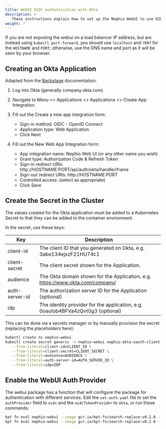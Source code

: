 ```yaml
---
title: WebUI OIDC authentication with Okta
description: >
   These instructions explain how to set up the Nephio WebUI to use OIDC with Okta for authentication.
weight: 7
---
```


If you are not exposing the webui on a load balancer IP address, but are instead using `kubectl port-forward`, you
should use `localhost` and `7007` for the `HOSTNAME` and `PORT`; otherwise, use the DNS name and port as it will be seen
by your browser.

## Creating an Okta Application

Adapted from the [Backstage](https://backstage.io/docs/auth/okta/provider#create-an-application-on-okta)
documentation:

1. Log into Okta (generally company.okta.com)
2. Navigate to Menu >> Applications >> Applications >> Create App Integration
3. Fill out the Create a new app integration form:

   - Sign-in method: OIDC - OpenID Connect
   - Application type: Web Application
   - Click Next

4. Fill out the New Web App Integration form:

   - App integration name: Nephio Web UI (or any other name you wish)
   - Grant type: Authorization Code & Refresh Token
   - Sign-in redirect URIs: http://HOSTNAME:PORT/api/auth/okta/handler/frame
   - Sign-out redirect URIs: http://HOSTNAME:PORT
   - Controlled access: (select as appropriate)
   - Click Save

## Create the Secret in the Cluster

The values created for the Okta application must be added to a Kubernetes Secret to that they can be added to the
container environment.

In the secret, use these keys:

| Key            | Description                                                 |
| -------------- | ----------------------------------------------------------- |
| client-id      | The client ID that you generated on Okta, e.g. 3abe134ejxzF21HU74c1 |
| client-secret  | The client secret shown for the Application.                |
| audience       | The Okta domain shown for the Application, e.g. https://www.okta.com/company/ |
| auth-server-id | The authorization server ID for the Application (optional)  |
| idp            | The identity provider for the application, e.g. 0oaulob4BFVa4zQvt0g3 (optional) |

This can be done via a secrets manager or by manually provision the secret (replacing the placeholders here):

```bash
kubectl create ns nephio-webui
kubectl create secret generic -n nephio-webui nephio-okta-oauth-client \
   --from-literal=client-id=CLIENT_ID \
   --from-literal=client-secret=CLIENT_SECRET \
   --from-literal=audience=AUDIENCE \
   --from-literal=auth-server-id=AUTH_SERVER_ID \
   --from-literal=idp=IDP
```

## Enable the WebUI Auth Provider

The webui package has a function that will configure the package for authentication with different services. Edit the
`set-auth.yaml` file to set the `authProvider` field to `oidc` and the `oidcTokenProvider` to `okta`, or run these
commands:

```bash
kpt fn eval nephio-webui --image gcr.io/kpt-fn/search-replace:v0.2.0 --match-name set-auth -- 'by-path=authProvider' 'put-value=oidc'
kpt fn eval nephio-webui --image gcr.io/kpt-fn/search-replace:v0.2.0 --match-name set-auth -- 'by-path=oidcTokenProvider' 'put-value=okta'
```
